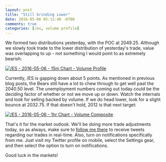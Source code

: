 ```yaml
---
layout: post
title: "Still Grinding Lower"
date: 2016-05-06 05:11:48 -0700
comments: true
categories: [/es, volume profile]
---
```


We formed two distributions yesterday, with the POC at 2049.25. Although we slowly took trade to the lower distribution of yesterday's trade, value was overlapping to up - not something I would point to as extremely bearish:

[![/ES - 2016-05-06 - 15m Chart - Volume Profile](/images/blog/05062016/es.png)](/images/blog/05062016/es.png)

Currently, /ES is gapping down about 5 points. As mentioned in previous blog posts, the Bears still have a lot to chew through to get well past the 2040.50 level. The unemployment numbers coming out today could be the deciding factor of whether or not we move up or down. Watch the internals and look for selling backed by volume. If we do head lower, look for a slight bounce at 2032.75. If that doesn't hold, 2012 is that next target:

[![/ES - 2016-05-06 - 1hr Chart - Volume Composite](/images/blog/05062016/es_comp.png)](/images/blog/05062016/es_comp.png)

That's it for the market outlook. We'll be doing more trade adjustments today, so as always, make sure to [follow me there](https://twitter.com/theta_positive "Follow @thetatrades on Twitter") to receive tweets regarding our trades in real-time. Also, turn on notifications specifically from me. Just visit my Twitter profile on mobile, select the Settings gear, and then select the option to turn on notifications.

Good luck in the markets!
